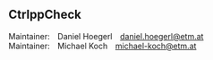 
CtrlppCheck
-----------

Maintainer:&emsp;Daniel Hoegerl&emsp;<daniel.hoegerl@etm.at>  
Maintainer:&emsp;Michael Koch&emsp;<michael-koch@etm.at>  
